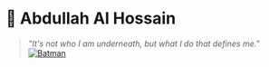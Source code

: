 # 🦇 Abdullah Al Hossain  

> _"It's not who I am underneath, but what I do that defines me."_
[![Batman]([https://wallpapercave.com/wp/wp2634222.jpg](https://www.chromethemer.com/wallpapers/chromebook-wallpapers/images/960/batman-chromebook-wallpaper.jpg))  
](https://images.unsplash.com/photo-1612198995722-2f9092360af0)
